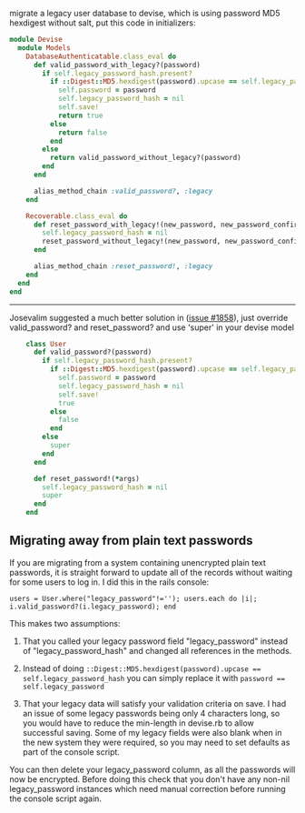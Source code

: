 migrate a legacy user database to devise, which is using password MD5 hexdigest without salt, put this code in initializers:

```ruby
module Devise
  module Models
    DatabaseAuthenticatable.class_eval do      
      def valid_password_with_legacy?(password)
        if self.legacy_password_hash.present?
          if ::Digest::MD5.hexdigest(password).upcase == self.legacy_password_hash
            self.password = password
            self.legacy_password_hash = nil
            self.save!
            return true
          else
            return false
          end
        else
          return valid_password_without_legacy?(password)
        end
      end

      alias_method_chain :valid_password?, :legacy
    end

    Recoverable.class_eval do
      def reset_password_with_legacy!(new_password, new_password_confirmation)
        self.legacy_password_hash = nil
        reset_password_without_legacy!(new_password, new_password_confirmation)
      end

      alias_method_chain :reset_password!, :legacy
    end
  end
end
```

***

Josevalim suggested a much better solution in ([issue #1858](https://github.com/plataformatec/devise/issues/1858)), just override valid_password? and reset_password? and use 'super' in your devise model

```ruby
    class User
      def valid_password?(password)
        if self.legacy_password_hash.present?
          if ::Digest::MD5.hexdigest(password).upcase == self.legacy_password_hash
            self.password = password
            self.legacy_password_hash = nil
            self.save!
            true
          else
            false
          end
        else
          super
        end
      end

      def reset_password!(*args)
        self.legacy_password_hash = nil
        super
      end
    end
```

## Migrating away from plain text passwords

If you are migrating from a system containing unencrypted plain text passwords, it is straight forward to update all of the records without waiting for some users to log in. I did this in the rails console:

    users = User.where("legacy_password"!=''); users.each do |i|; i.valid_password?(i.legacy_password); end

This makes two assumptions:

1. That you called your legacy password field "legacy_password" instead of "legacy_password_hash" and changed all references in the methods.

2. Instead of doing `::Digest::MD5.hexdigest(password).upcase == self.legacy_password_hash` you can simply replace it with `password == self.legacy_password`

3. That your legacy data will satisfy your validation criteria on save. I had an issue of some legacy passwords being only 4 characters long, so you would have to reduce the min-length in devise.rb to allow successful saving. Some of my legacy fields were also blank when in the new system they were required, so you may need to set defaults as part of the console script.

You can then delete your legacy_password column, as all the passwords will now be encrypted. Before doing this check that you don't have any non-nil legacy_password instances which need manual correction before running the console script again.